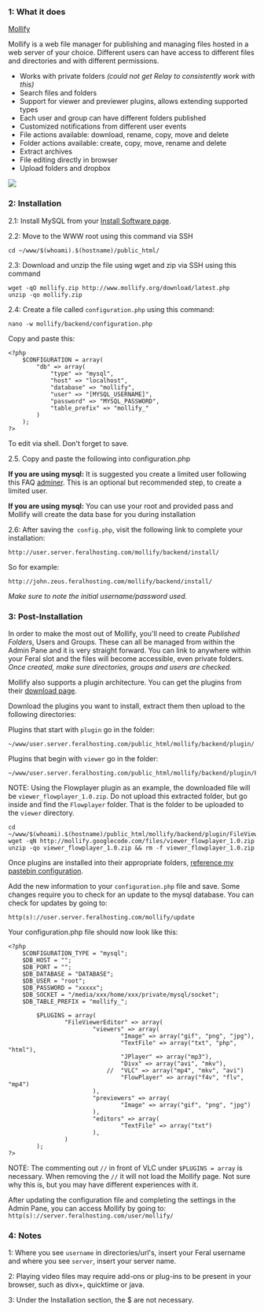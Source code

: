 
### 1: What it does

[Mollify](http://www.mollify.org/index.php)

Mollify is a web file manager for publishing and managing files hosted in a web server of your choice. Different users can have access to different files and directories and with different permissions.

- Works with private folders *(could not get Relay to consistently work with this)*
- Search files and folders
- Support for viewer and previewer plugins, allows extending supported types 
- Each user and group can have different folders published
- Customized notifications from different user events
- File actions available: download, rename, copy, move and delete
- Folder actions available: create, copy, move, rename and delete
- Extract archives
- File editing directly in browser
- Upload folders and dropbox

![](https://raw.github.com/feralhosting/feralfilehosting/master/Feral%20Wiki/Software/Mollify%20-%20yet%20another%20web-based%20file%20manager/example.png)

### 2: Installation

2.1: Install MySQL from your [Install Software page](https://www.feralhosting.com/manager/slot/install?).

2.2: Move to the WWW root using this command via SSH

~~~
cd ~/www/$(whoami).$(hostname)/public_html/
~~~

2.3: Download and unzip the file using wget and zip via SSH using this command 

~~~
wget -qO mollify.zip http://www.mollify.org/download/latest.php
unzip -qo mollify.zip
~~~

2.4: Create a file called `configuration.php` using this command: 

~~~
nano -w mollify/backend/configuration.php
~~~

Copy and paste this:

~~~
<?php
    $CONFIGURATION = array(
        "db" => array(
            "type" => "mysql",
            "host" => "localhost",
            "database" => "mollify",
            "user" => "[MYSQL_USERNAME]",
            "password" => "MYSQL_PASSWORD",
            "table_prefix" => "mollify_"
        )
    );
?> 
~~~

To edit via shell. Don't forget to save.

2.5. Copy and paste the following into configuration.php

**If you are using mysql:** It is suggested you create a limited user following this FAQ [adminer](https://www.feralhosting.com/faq/view?question=116). This is an optional but recommended step, to create a limited user.

**If you are using mysql:** You can use your root and provided pass and Mollify will create the data base for you during installation

2.6: After saving the` config.php`, visit the following link to complete your installation:

~~~
http://user.server.feralhosting.com/mollify/backend/install/
~~~

So for example:

~~~
http://john.zeus.feralhosting.com/mollify/backend/install/
~~~

*Make sure to note the initial username/password used.*

### 3: Post-Installation

In order to make the most out of Mollify, you'll need to create *Published Folders*, Users and Groups.  These can all be managed from within the Admin Pane and it is very straight forward.  You can link to anywhere within your Feral slot and the files will become accessible, even private folders. *Once created, make sure directories, groups and users are checked.*

Mollify also supports a plugin architecture.  You can get the plugins from their [download page](http://code.google.com/p/mollify/downloads/list).  

Download the plugins you want to install, extract them then upload to the following directories:

Plugins that start with `plugin` go in the  folder:

~~~
~/www/user.server.feralhosting.com/public_html/mollify/backend/plugin/
~~~

Plugins that begin with `viewer` go in the folder:

~~~
~/www/user.server.feralhosting.com/public_html/mollify/backend/plugin/FileViewerEditor/viewers/
~~~

NOTE: Using the Flowplayer plugin as an example, the downloaded file will be `viewer_flowplayer_1.0.zip`. Do not upload this extracted folder, but go inside and find the `Flowplayer` folder. That is the folder to be uploaded to the `viewer` directory.

~~~
cd ~/www/$(whoami).$(hostname)/public_html/mollify/backend/plugin/FileViewerEditor/viewers/
wget -qN http://mollify.googlecode.com/files/viewer_flowplayer_1.0.zip
unzip -qo viewer_flowplayer_1.0.zip && rm -f viewer_flowplayer_1.0.zip
~~~

Once plugins are installed into their appropriate folders, [reference my pastebin configuration](http://pastebin.com/twzZae9t). 

Add the new information to your `configuration.php` file and save. Some changes require you to check for an update to the mysql database.  You can check for updates by going to:

~~~
http(s)://user.server.feralhosting.com/mollify/update
~~~

Your configuration.php file should now look like this:

~~~
<?php
    $CONFIGURATION_TYPE = "mysql";
    $DB_HOST = "";
    $DB_PORT = "";
    $DB_DATABASE = "DATABASE";
    $DB_USER = "root";
    $DB_PASSWORD = "xxxxx";
    $DB_SOCKET = "/media/xxx/home/xxx/private/mysql/socket";
    $DB_TABLE_PREFIX = "mollify_";
 
        $PLUGINS = array(
                "FileViewerEditor" => array(
                        "viewers" => array(
                                "Image" => array("gif", "png", "jpg"),
                                "TextFile" => array("txt", "php", "html"),
                                "JPlayer" => array("mp3"),
                                "Divx" => array("avi", "mkv"),
                            //  "VLC" => array("mp4", "mkv", "avi")
                                "FlowPlayer" => array("f4v", "flv", "mp4")
                        ),
                        "previewers" => array(
                                "Image" => array("gif", "png", "jpg")
                        ),
                        "editors" => array(
                                "TextFile" => array("txt")
                        ),
                )
        );
?>
~~~

NOTE: The commenting out `//` in front of VLC under `$PLUGINS = array` is necessary.  When removing the `//` it will not load the Mollify page. Not sure why this is, but you may have different experiences with it.

After updating the configuration file and completing the settings in the Admin Pane, you can access Mollify by going to: `http(s)://server.feralhosting.com/user/mollify/`

### 4: Notes

1: Where you see `username` in directories/url's, insert your Feral username and where you see `server`, insert your server name.

2: Playing video files may require add-ons or plug-ins to be present in your browser, such as divx+, quicktime or java.

3: Under the Installation section, the $ are not necessary.



